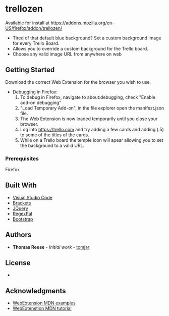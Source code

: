 # trellozen
Available for install at https://addons.mozilla.org/en-US/firefox/addon/trellozen/

* Tired of that default blue background? Set a custom background image for every Trello Board.
* Allows you to override a custom background for the Trello board.
* Choose any valid image URL from anywhere on web

## Getting Started

Download the correct Web Extension for the browser you wish to use,

* Debugging in Firefox: 
   1. To debug in Firefox, navigate to about:debugging, check "Enable add-on debugging"
   2. "Load Temporary Add-on", in the file explorer open the manifest.json file.
   3. The Web Extension is now loaded temporarily until you close your browser.
   4. Log into https://trello.com and try adding a few cards and adding (.5) to some of the titles of the cards.
   5. While on a Trello board the temple icon will apear allowing you to set the background to a valid URL.

### Prerequisites

Firefox

## Built With
* [Visual Studio Code](https://code.visualstudio.com/)
* [Brackets](https://brackets.io/)
* [JQuery](https://jquery.com/)
* [RegexPal](http://www.regexpal.com/)
* [Bootstrap](https://getbootstrap.com/)

## Authors

* **Thomas Reese** - *Initial work* - [tomjar](https://github.com/tomjar)

## License

* 

## Acknowledgments

* [WebExtension MDN examples](https://github.com/mdn/webextensions-examples)
* [WebExtenstion MDN tutorial](https://developer.mozilla.org/en-US/Add-ons/WebExtensions/Your_first_WebExtension)

